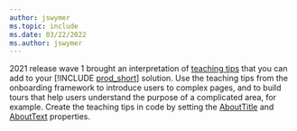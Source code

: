 ```yaml
---
author: jswymer
ms.topic: include
ms.date: 03/22/2022
ms.author: jswymer
---
```

2021 release wave 1 brought an interpretation of [teaching tips](/windows/uwp/design/controls-and-patterns/dialogs-and-flyouts/teaching-tip) that you can add to your [!INCLUDE [prod_short](prod_short.md)] solution. Use the teaching tips from the onboarding framework to introduce users to complex pages, and to build tours that help users understand the purpose of a complicated area, for example. Create the teaching tips in code by setting the [AboutTitle](../developer/properties/devenv-abouttitle-property.md) and [AboutText](../developer/properties/devenv-abouttext-property.md) properties.  
